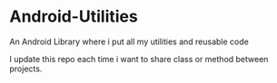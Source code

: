 # Android-Utilities
An Android Library where i put all my utilities and reusable code

I update this repo each time i want to share class or method between projects.
